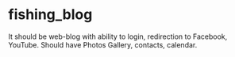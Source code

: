 # fishing_blog
It should be web-blog with ability to login, redirection to Facebook, YouTube. Should have Photos Gallery, contacts, calendar. 
